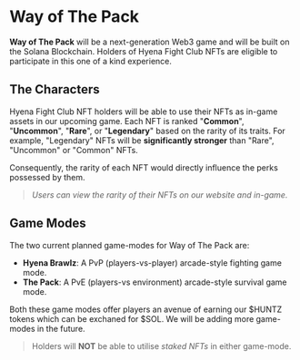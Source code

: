 # Way of The Pack

**Way of The Pack** will be a next-generation Web3 game and will be built on the Solana Blockchain. Holders of Hyena Fight Club NFTs are eligible to participate in this one of a kind experience.

## The Characters

Hyena Fight Club NFT holders will be able to use their NFTs as in-game assets in our upcoming game. Each NFT is ranked "**Common**", "**Uncommon**", "**Rare**", or "**Legendary**" based on the rarity of its traits. For example, "Legendary" NFTs will be **significantly stronger** than "Rare", "Uncommon" or  "Common" NFTs.

Consequently, the rarity of each NFT would directly influence the perks possessed by them. 
> *Users can view the rarity of their NFTs on our website and in-game.*

## Game Modes

The two current planned game-modes for Way of The Pack are:
- **Hyena Brawlz**: A PvP (players-vs-player) arcade-style fighting game mode.
- **The Pack**: A PvE (players-vs environment) arcade-style survival game mode.

Both these game modes offer players an avenue of earning our $HUNTZ tokens which can be exchaned for $SOL. We will be adding more game-modes in the future.

> Holders will **NOT** be able to utilise *staked NFTs* in either game-mode.
